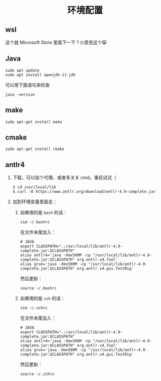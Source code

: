 # <center>环境配置

## wsl

这个就 Microsoft Store 里面下一下？小意思这个:smile_cat:

## Java

```
sudo apt update
sudo apt install openjdk-11-jdk
```

可以用下面语句来检查

```
java -version
```

## make

```
sudo apt-get install make
```

## cmake

```
sudo apt-get install cmake
```

## antlr4

1. 下载，可以挂个代理，或者多关关 cmd，重启试试（

   ```
   $ cd /usr/local/lib
   $ curl -O https://www.antlr.org/download/antlr-4.9-complete.jar
   ```

2. 加到环境变量里面去：

   1. 如果用的是 `bash` 的话：

      ```
      vim ~/.bashrc
      ```

      在文件末尾加入：

      ```
      # JAVA
      export CLASSPATH=".:/usr/local/lib/antlr-4.9-complete.jar:$CLASSPATH"
      alias antlr4='java -Xmx500M -cp "/usr/local/lib/antlr-4.9-complete.jar:$CLASSPATH" org.antlr.v4.Tool'
      alias grun='java -Xmx500M -cp "/usr/local/lib/antlr-4.9-complete.jar:$CLASSPATH" org.antlr.v4.gui.TestRig'
      ```

      然后更新：

      ```
      source ~/.bashrc
      ```

      

   2. 如果用的是 `zsh` 的话：

      ```
      vim ~/.zshrc
      ```

      在文件末尾加入：

      ```
      # JAVA
      export CLASSPATH=".:/usr/local/lib/antlr-4.9-complete.jar:$CLASSPATH"
      alias antlr4='java -Xmx500M -cp "/usr/local/lib/antlr-4.9-complete.jar:$CLASSPATH" org.antlr.v4.Tool'
      alias grun='java -Xmx500M -cp "/usr/local/lib/antlr-4.9-complete.jar:$CLASSPATH" org.antlr.v4.gui.TestRig'
      ```

      然后更新：

      ```
      source ~/.zshrc
      ```

      

